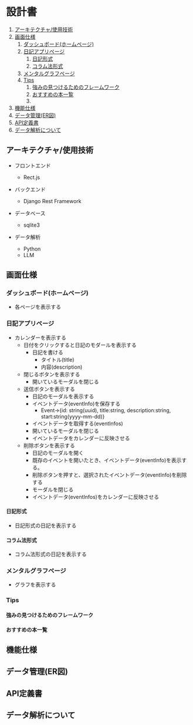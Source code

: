 # 設計書
1. [アーキテクチャ/使用技術](#アーキテクチャ使用技術)
2. [画面仕様](#画面仕様)
   1. [ダッシュボード(ホームページ)](#ダッシュボードホームページ)
   2. [日記アプリページ](#日記アプリページ)
      1. [日記形式](#日記形式)
      2. [コラム法形式](#コラム法形式)
   3. [メンタルグラフページ](#メンタルグラフページ)
   4. [Tips](#tips)
      1. [強みの見つけるためのフレームワーク](#強みの見つけるためのフレームワーク)
      2. [おすすめの本一覧](#おすすめの本一覧)
      3. [](#)
3. [機能仕様](#機能仕様)
4. [データ管理(ER図)](#データ管理er図)
5. [API定義書](#api定義書)
6. [データ解析について](#データ解析について)

## アーキテクチャ/使用技術

* フロントエンド
  * Rect.js

* バックエンド
  * Django Rest Framework
* データベース
  * sqlite3

* データ解析
  * Python
  * LLM

## 画面仕様

### ダッシュボード(ホームページ)

* 各ページを表示する

### 日記アプリページ

* カレンダーを表示する
  * 日付をクリックすると日記のモダールを表示する
    * 日記を書ける
      * タイトル(title)
      * 内容(description)
  * 閉じるボタンを表示する
    * 開いているモーダルを閉じる
  * 送信ボタンを表示する
    * 日記のモーダルを表示する
    * イベントデータ(eventInfo)を保存する
      * Event→{id: string(uuid), title:string, description:string, start:string(yyyy-mm-dd)}
    * イベントデータを取得する(eventInfos)
    * 開いているモーダルを閉じる
    * イベントデータをカレンダーに反映させる
  * 削除ボタンを表示する
    * 日記のモーダルを開く
    * 既存のイベントを開いたとき、イベントデータ(eventInfo)を表示する。
    * 削除ボタンを押すと、選択されたイベントデータ(eventInfo)を削除する
    * モーダルを閉じる
    * イベントデータ(eventInfos)をカレンダーに反映させる

#### 日記形式

* 日記形式の日記を表示する

#### コラム法形式

* コラム法形式の日記を表示する

### メンタルグラフページ

* グラフを表示する

### Tips

#### 強みの見つけるためのフレームワーク

#### おすすめの本一覧

#### 


## 機能仕様

## データ管理(ER図)

## API定義書

## データ解析について

